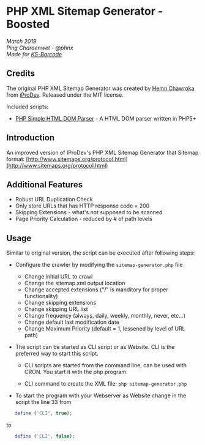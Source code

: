 # PHP XML Sitemap Generator - Boosted


*March 2019*  
*Ping Charoenwet - @phnx*  
*Made for [KS-Barcode](https://ks-barcode.com)*

## Credits

The original PHP XML Sitemap Generator was created by [Hemn Chawroka](http://iprodev.com) from [iProDev](http://iprodev.com). Released under the MIT license.

Included scripts:

 - [PHP Simple HTML DOM Parser](http://simplehtmldom.sourceforge.net/) - A HTML DOM parser written in PHP5+

## Introduction
An improved version of IProDev's PHP XML Sitemap Generator that 
Sitemap format: [http://www.sitemaps.org/protocol.html](http://www.sitemaps.org/protocol.html)

## Additional Features
 - Robust URL Duplication Check
 - Only store URLs that has HTTP response code = 200
 - Skipping Extensions - what's not supposed to be scanned
 - Page Priority Calculation - reduced by # of path levels

## Usage
Similar to original version, the script can be executed after following steps:

- Configure the crawler by modifying the `sitemap-generator.php` file
  - Change initial URL to crawl
  - Change the sitemap.xml output location
  - Change accepted extensions ("/" is manditory for proper functionality)
  - Change skipping extensions
  - Change skipping URL list
  - Change frequency (always, daily, weekly, monthly, never, etc...)
  - Change default last modification date
  - Change Maximum Priority (default = 1, lessened by level of URL path)

- The script can be started as CLI script or as Website. CLI is the preferred way to start this script.

  - CLI scripts are started from the command line, can be used with CRON. You start it with the php program.

  - CLI command to create the XML file: `php sitemap-generator.php`

- To start the program with your Webserver as Website change in the script the line 33 from
```php
   define ('CLI', true);
```
to 
```php
   define ('CLI', false);
```

